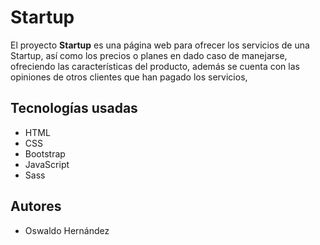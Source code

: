 ﻿# Startup

El proyecto **Startup** es una página web para ofrecer los servicios de una Startup, así como los precios o planes en dado caso de manejarse, ofreciendo las características del producto, además se cuenta con las opiniones de otros clientes que han pagado los servicios,  

## Tecnologías usadas
- HTML
- CSS
- Bootstrap
- JavaScript
- Sass


## Autores
- Oswaldo Hernández


